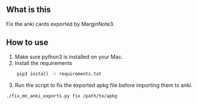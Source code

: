 ## What is this

Fix the anki cards exported by MarginNote3.

## How to use

1. Make sure python3 is installed on your Mac.
2. Install the requirements
```sh
    pip3 install -r requirements.txt
```
3. Run the script to fix the exported apkg file before importing them to anki.
```sh
./fix_mn_anki_exports.py fix /path/to/apkg
```
